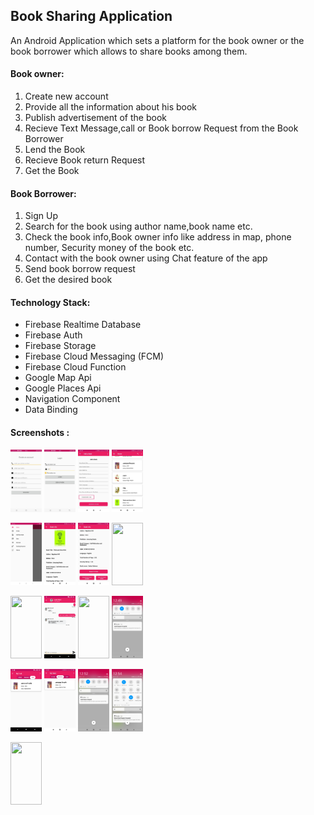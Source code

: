 ## Book Sharing Application

An Android Application which sets a platform for the book owner or the book borrower which allows to share books among them.

#### Book owner:

1. Create new account 
2. Provide all the information about his book
3. Publish advertisement of the book
4. Recieve Text Message,call or Book borrow Request from the Book Borrower 
5. Lend the Book
6. Recieve Book return Request
7. Get the Book

#### Book Borrower:

1. Sign Up
2. Search for the book using author name,book name etc.
3. Check the book info,Book owner info like address in map, phone number, Security money of the book etc.
4. Contact with the book owner using Chat feature of the app
5. Send book borrow request
6. Get the desired book

#### Technology Stack:

* Firebase Realtime Database
* Firebase Auth
* Firebase Storage
* Firebase Cloud Messaging (FCM)
* Firebase Cloud Function
* Google Map Api
* Google Places Api
* Navigation Component
* Data Binding


#### Screenshots :

<img src="images/1.jpeg" height="100" width="50"> <img src="images/2.jpeg" height="100" width="50"> <img src="images/3.jpeg" height="100" width="50"> <img src="images/4.jpeg" height="100" width="50">


<img src="images/5.png" height="100" width="50"> <img src="images/6.jpeg" height="100" width="50"> <img src="images/7.jpeg" height="100" width="50"> <img src="images/8.jpeg" height="100" width="50">


<img src="images/9.jpeg" height="100" width="50"> <img src="images/10.png" height="100" width="50"> <img src="images/11.jpeg" height="100" width="50"> <img src="images/13.jpeg" height="100" width="50">


<img src="images/14.png" height="100" width="50"> <img src="images/15.jpeg" height="100" width="50"> <img src="images/16.jpeg" height="100" width="50"> <img src="images/17.jpeg" height="100" width="50">

 
 <img src="images/18.jpeg" height="100" width="50">